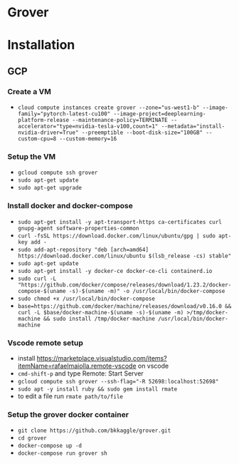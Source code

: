 # Grover

# Installation

## GCP

### Create a VM

-   `cloud compute instances create grover --zone="us-west1-b" --image-family="pytorch-latest-cu100" --image-project=deeplearning-platform-release --maintenance-policy=TERMINATE --accelerator="type=nvidia-tesla-v100,count=1" --metadata="install-nvidia-driver=True" --preemptible --boot-disk-size="100GB" --custom-cpu=8 --custom-memory=16`

### Setup the VM

-   `gcloud compute ssh grover`
-   `sudo apt-get update`
-   `sudo apt-get upgrade`

### Install docker and docker-compose

-   `sudo apt-get install -y apt-transport-https ca-certificates curl gnupg-agent software-properties-common`
-   `curl -fsSL https://download.docker.com/linux/ubuntu/gpg | sudo apt-key add -`
-   `sudo add-apt-repository "deb [arch=amd64] https://download.docker.com/linux/ubuntu $(lsb_release -cs) stable"`
-   `sudo apt-get update`
-   `sudo apt-get install -y docker-ce docker-ce-cli containerd.io`
-   `sudo curl -L "https://github.com/docker/compose/releases/download/1.23.2/docker-compose-$(uname -s)-$(uname -m)" -o /usr/local/bin/docker-compose`
-   `sudo chmod +x /usr/local/bin/docker-compose`
-   `base=https://github.com/docker/machine/releases/download/v0.16.0 && curl -L $base/docker-machine-$(uname -s)-$(uname -m) >/tmp/docker-machine && sudo install /tmp/docker-machine /usr/local/bin/docker-machine`

### Vscode remote setup

-   install https://marketplace.visualstudio.com/items?itemName=rafaelmaiolla.remote-vscode on vscode
-   `cmd-shift-p` and type Remote: Start Server
-   `gcloud compute ssh grover --ssh-flag="-R 52698:localhost:52698"`
-   `sudo apt -y install ruby && sudo gem install rmate`
-   to edit a file run `rmate path/to/file`

### Setup the grover docker container

-   `git clone https://github.com/bkkaggle/grover.git`
-   `cd grover`
-   `docker-compose up -d`
-   `docker-compose run grover sh`
